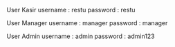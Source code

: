 User Kasir
username : restu
password : restu

User Manager
username : manager
password : manager

User Admin
username : admin
password : admin123
